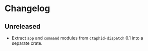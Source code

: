 # Changelog

## Unreleased

- Extract `app` and `command` modules from `ctaphid-dispatch` 0.1 into a separate crate.
